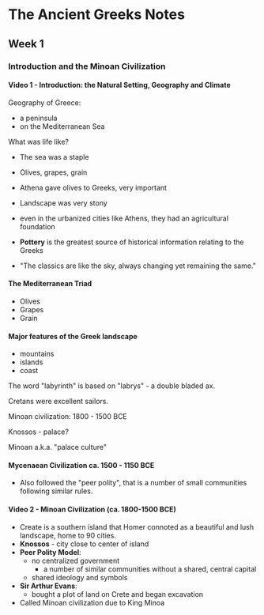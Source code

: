 # The Ancient Greeks Notes

## Week 1

### Introduction and the Minoan Civilization

#### Video 1 - Introduction: the Natural Setting, Geography and Climate

Geography of Greece:

- a peninsula
- on the Mediterranean Sea

What was life like?

- The sea was a staple
- Olives, grapes, grain
- Athena gave olives to Greeks, very important



- Landscape was very stony
- even in the urbanized cities like Athens, they had an agricultural foundation
- **Pottery** is the greatest source of historical information relating to the Greeks
- "The classics are like the sky, always changing yet remaining the same."



#### The Mediterranean Triad

- Olives
- Grapes
- Grain

#### Major features of the Greek landscape

- mountains
- islands
- coast



The word "labyrinth" is based on "labrys" - a double bladed ax.

Cretans were excellent sailors.

Minoan civilization: 1800 - 1500 BCE

Knossos - palace?

Minoan a.k.a. "palace culture"

#### Mycenaean Civilization ca. 1500 - 1150 BCE

- Also followed the "peer polity", that is a number of small communities following similar rules. 



#### Video 2 - Minoan Civilization (ca. 1800-1500 BCE)

- Create is a southern island that Homer connoted as a beautiful and lush landscape, home to 90 cities.
- **Knossos** - city close to center of island
- **Peer Polity Model**:
  - no centralized government
    - a number of similar communities without a shared, central capital
  - shared ideology and symbols
- **Sir Arthur Evans**:
  - bought a plot of land on Crete and began excavation
- Called Minoan civilization due to King Minoa